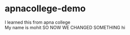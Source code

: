 # apnacollege-demo
I learned this from apna college <br>
My name is mohit
SO NOW WE CHANGED SOMETHING
hi 